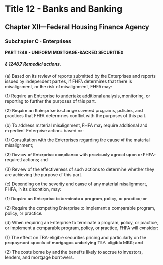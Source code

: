 
# Title 12 - Banks and Banking
## Chapter XII—Federal Housing Finance Agency
### Subchapter C - Enterprises
#### PART 1248 - UNIFORM MORTGAGE-BACKED SECURITIES
##### § 1248.7 Remedial actions.

(a) Based on its review of reports submitted by the Enterprises and reports issued by independent parties, if FHFA determines that there is misalignment, or the risk of misalignment, FHFA may:

(1) Require an Enterprise to undertake additional analysis, monitoring, or reporting to further the purposes of this part.

(2) Require an Enterprise to change covered programs, policies, and practices that FHFA determines conflict with the purposes of this part.

(b) To address material misalignment, FHFA may require additional and expedient Enterprise actions based on:

(1) Consultation with the Enterprises regarding the cause of the material misalignment;

(2) Review of Enterprise compliance with previously agreed upon or FHFA-required actions; and

(3) Review of the effectiveness of such actions to determine whether they are achieving the purpose of this part.

(c) Depending on the severity and cause of any material misalignment, FHFA, in its discretion, may:

(1) Require an Enterprise to terminate a program, policy, or practice; or

(2) Require the competing Enterprise to implement a comparable program, policy, or practice.

(d) When requiring an Enterprise to terminate a program, policy, or practice, or implement a comparable program, policy, or practice, FHFA will consider:

(1) The effect on TBA-eligible securities pricing and particularly on the prepayment speeds of mortgages underlying TBA-eligible MBS; and

(2) The costs borne by and the benefits likely to accrue to investors, lenders, and mortgage borrowers.
